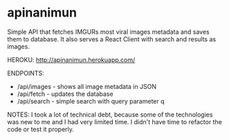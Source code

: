 # apinanimun

Simple API that fetches IMGURs most viral images metadata and saves them to database. 
It also serves a React Client with search and results as images.

HEROKU:
http://apinanimun.herokuapp.com/

ENDPOINTS:
* /api/images - shows all image metadata in JSON
* /api/fetch - updates the database
* /api/search - simple search with query parameter q

NOTES:
I took a lot of technical debt, because some of the technologies was new to me and I had very limited time. I didn't have time to refactor the code or test it properly.
